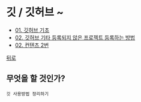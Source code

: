 # 깃 / 깃허브 ~
* [01. 깃허브 기초](01_Git_Basic/README.md)
* [02. 깃허브 기타 등록되지 않은 프로젝트 등록하는 방법  ](99_Git_ETC/01_project_set.md)
* [02. 컨텐츠 2번 ](02_content_02.md)

[뒤로](../../README.md)  


## 무엇을 할 것인가?
    깃 사용방법 정리하기
